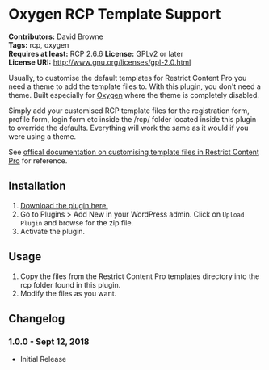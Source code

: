 # Oxygen RCP Template Support #
**Contributors:** David Browne  
**Tags:** rcp, oxygen  
**Requires at least:** RCP 2.6.6
**License:** GPLv2 or later  
**License URI:** http://www.gnu.org/licenses/gpl-2.0.html

Usually, to customise the default templates for Restrict Content Pro you need a theme to add the template files to. With this plugin, you don't need a theme. Built especially for [Oxygen](http://oxygenbuilder.com/) where the theme is completely disabled.

Simply add your customised RCP template files for the registration form, profile form, login form etc inside the /rcp/ folder located inside this plugin to override the defaults. Everything will work the same as it would if you were using a theme.

See [offical documentation on customising template files in Restrict Content Pro](https://docs.restrictcontentpro.com/article/1738-template-files) for reference.
 

## Installation ##

1. [Download the plugin here.](https://github.com/wplit/oxygen-rcp-support/archive/master.zip)
2. Go to Plugins > Add New in your WordPress admin. Click on `Upload Plugin` and browse for the zip file.
3. Activate the plugin.

## Usage ##

1. Copy the files from the Restrict Content Pro templates directory into the rcp folder found in this plugin.
2. Modify the files as you want.

## Changelog ##

### 1.0.0 - Sept 12, 2018 ###
* Initial Release
